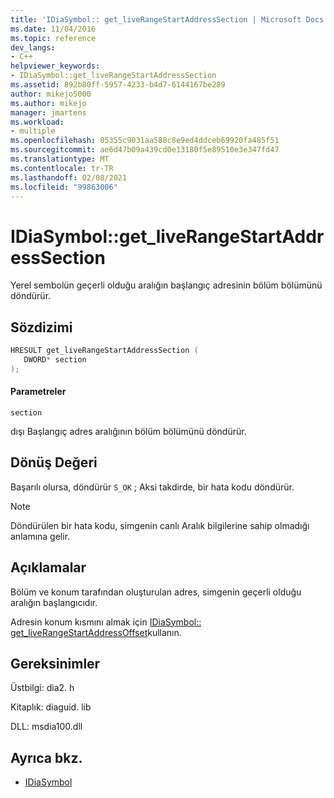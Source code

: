 ```yaml
---
title: 'IDiaSymbol:: get_liveRangeStartAddressSection | Microsoft Docs'
ms.date: 11/04/2016
ms.topic: reference
dev_langs:
- C++
helpviewer_keywords:
- IDiaSymbol::get_liveRangeStartAddressSection
ms.assetid: 892b80ff-5957-4233-b4d7-6144167be289
author: mikejo5000
ms.author: mikejo
manager: jmartens
ms.workload:
- multiple
ms.openlocfilehash: 05355c9031aa588c8e9ed4ddceb69920fa485f51
ms.sourcegitcommit: ae6d47b09a439cd0e13180f5e89510e3e347fd47
ms.translationtype: MT
ms.contentlocale: tr-TR
ms.lasthandoff: 02/08/2021
ms.locfileid: "99863006"
---
```

# <a name="idiasymbolget_liverangestartaddresssection"></a>IDiaSymbol::get_liveRangeStartAddressSection
Yerel sembolün geçerli olduğu aralığın başlangıç adresinin bölüm bölümünü döndürür.

## <a name="syntax"></a>Sözdizimi

```C++
HRESULT get_liveRangeStartAddressSection ( 
   DWORD* section
);
```

#### <a name="parameters"></a>Parametreler
 `section`

dışı Başlangıç adres aralığının bölüm bölümünü döndürür.

## <a name="return-value"></a>Dönüş Değeri
 Başarılı olursa, döndürür `S_OK` ; Aksi takdirde, bir hata kodu döndürür.

> [!NOTE]
> Döndürülen bir hata kodu, simgenin canlı Aralık bilgilerine sahip olmadığı anlamına gelir.

## <a name="remarks"></a>Açıklamalar
 Bölüm ve konum tarafından oluşturulan adres, simgenin geçerli olduğu aralığın başlangıcıdır.

 Adresin konum kısmını almak için [IDiaSymbol:: get_liveRangeStartAddressOffset](../../debugger/debug-interface-access/idiasymbol-get-liverangestartaddressoffset.md)kullanın.

## <a name="requirements"></a>Gereksinimler
 Üstbilgi: dia2. h

 Kitaplık: diaguid. lib

 DLL: msdia100.dll

## <a name="see-also"></a>Ayrıca bkz.
- [IDiaSymbol](../../debugger/debug-interface-access/idiasymbol.md)